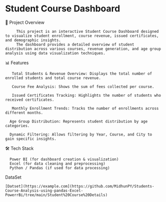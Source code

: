 # Student Course Dashboard

📌 Project Overview

         This project is an interactive Student Course Dashboard designed to visualize student enrollment, course revenue, issued certificates, and demographic insights.
         The dashboard provides a detailed overview of student distribution across various courses, revenue generation, and age group analysis using data visualization techniques.

📊 Features

       Total Students & Revenue Overview: Displays the total number of enrolled students and total course revenue.

       Course Fee Analysis: Shows the sum of fees collected per course.

       Issued Certificates Tracking: Highlights the number of students who received certificates.

       Monthly Enrollment Trends: Tracks the number of enrollments across different months.

      Age Group Distribution: Represents student distribution by age categories.

      Dynamic Filtering: Allows filtering by Year, Course, and City to gain specific insights.

🛠 Tech Stack

      Power BI (for dashboard creation & visualization)
      Excel (for data cleaning and preprocessing)
      Python / Pandas (if used for data processing)
DataSet

    [Datset](https://example.com](https://github.com/MidhunPY/Students-Course-Analysis-using-pandas-Excel-PowerrBi/tree/main/Student%20Course%20Details)

